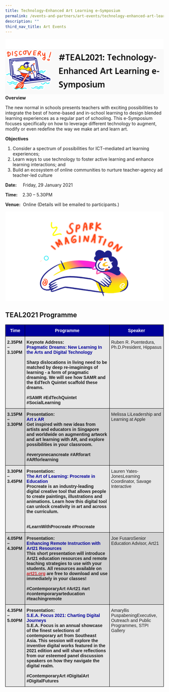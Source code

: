 ```yaml
---
title: Technology–Enhanced Art Learning e–Symposium
permalink: /events-and-partners/art-events/technology-enhanced-art-learning-e-symposium/
description: ""
third_nav_title: Art Events
---
```

![](/images/teal1.png)
**Overview**

The new normal in schools presents teachers with exciting possibilities to integrate the best of home-based and in-school learning to design blended learning experiences as a regular part of schooling. This e-Symposium focuses specifically on how to leverage different technology to augment, modify or even redefine the way we make art and learn art.

**Objectives**

1.  Consider a spectrum of possibilities for ICT–mediated art learning experiences;
2.  Learn ways to use technology to foster active learning and enhance learning interactions; and
3.  Build an ecosystem of online communities to nurture teacher-agency ad teacher-led culture

**Date:**     Friday, 29 January 2021

**Time:**    2.30 – 5.30PM

**Venue:**  Online (Details will be emailed to participants.)

![SI_GIF_BG](/images/si_gif_bg.gif)  

## TEAL2021 Programme
<style type="text/css">
.tg  {border-collapse:collapse;border-spacing:0;}
.tg td{border-color:black;border-style:solid;border-width:1px;font-family:Arial, sans-serif;font-size:14px;
  overflow:hidden;padding:10px 5px;word-break:normal;}
.tg th{border-color:black;border-style:solid;border-width:1px;font-family:Arial, sans-serif;font-size:14px;
  font-weight:normal;overflow:hidden;padding:10px 5px;word-break:normal;}
.tg .tg-zj3u{background-color:#00009b;color:#FFF;font-weight:bold;text-align:center;vertical-align:middle}
.tg .tg-ag2m{background-color:#E7E7E7;text-align:left;vertical-align:top}
.tg .tg-h2pf{background-color:#D4D4D4;font-weight:bold;text-align:left;vertical-align:top}
.tg .tg-l3jn{background-color:#E7E7E7;font-weight:bold;text-align:left;vertical-align:top}
.tg .tg-rfng{background-color:#D4D4D4;text-align:left;vertical-align:top}
</style>
<table class="tg">
<thead>
  <tr>
    <th class="tg-zj3u"><span style="font-weight:600;color:#FFF">Time</span></th>
    <th class="tg-zj3u"><span style="font-weight:600;color:#FFF">Programme</span></th>
    <th class="tg-zj3u"><span style="font-weight:600;color:#FFF">Speaker</span></th>
  </tr>
</thead>
<tbody>
  <tr>
    <td class="tg-l3jn"><span style="font-weight:600">2.35PM – 3.10PM</span></td>
    <td class="tg-l3jn"><span style="font-weight:600">Keynote Address:</span><br><span style="color:#009">Pragmatic Dreams: New Learning In the Arts and Digital Technology</span><br><br>Sharp dislocations in living need to be matched by deep re-imaginings of learning - a form of pragmatic dreaming. We will see how SAMR and the EdTech Quintet scaffold these dreams.<br><span style="font-weight:600"> </span><br>#SAMR #EdTechQuintet #SocialLearning<br> </td>
    <td class="tg-ag2m">Ruben R. Puentedura, Ph.D.President, Hippasus</td>
  </tr>
  <tr>
    <td class="tg-h2pf"><span style="font-weight:600">3.15PM – 3.30PM</span><br></td>
    <td class="tg-h2pf"><span style="font-weight:600">Presentation:</span><br><span style="color:#009">Art x AR</span><br>Get inspired with new ideas from artists and educators in Singapore and worldwide on augmenting artwork and art learning with AR, and explore possibilities in your classroom.<br><span style="font-weight:600"> </span><br>#everyonecancreate #ARforart #ARforlearning<br> </td>
    <td class="tg-rfng">Melissa LiLeadership and Learning at Apple</td>
  </tr>
  <tr>
    <td class="tg-l3jn"><span style="font-weight:600">3.30PM – 3.45PM</span></td>
    <td class="tg-l3jn"><span style="font-weight:600">Presentation:</span><br><span style="color:#009">The Art of Learning: Procreate in Education</span><br>Procreate is an industry-leading digital creative tool that allows people to create paintings, illustrations and animations. Learn how this digital tool can unlock creativity in art and across the curriculum.<br><span style="font-weight:600"> </span><br><span style="font-weight:600"> </span><br>#LearnWithProcreate #Procreate<br></td>
    <td class="tg-ag2m">Lauren Yates-JonesLearning Coordinator, Savage Interactive</td>
  </tr>
  <tr>
    <td class="tg-h2pf"><span style="font-weight:600">4.05PM – 4.30PM</span></td>
    <td class="tg-h2pf"><span style="font-weight:600">Presentation:</span><br><span style="color:#009">Enhancing Remote Instruction with Art21 Resources</span><br>This short presentation will introduce Art21 education resources and remote teaching strategies to use with your students. All resources available on <a href="http://art21.org/"><span style="color:#CA2126;background-color:transparent">art21.org</span></a> are free to download and use immediately in your classes!<br><span style="font-weight:600"> </span><br>#ContemporaryArt #Art21 #art #contemporaryarteducation #teachingremote<br> </td>
    <td class="tg-rfng">Joe FusaroSenior Education Advisor, Art21</td>
  </tr>
  <tr>
    <td class="tg-l3jn"><span style="font-weight:600">4.35PM – 5.00PM</span></td>
    <td class="tg-l3jn"><span style="font-weight:600">Presentation:</span><br><span style="color:#009">S.E.A. Focus 2021: Charting Digital Journeys </span><br>S.E.A. Focus is an annual showcase of the finest selections of contemporary art from Southeast Asia. This session will explore the inventive digital works featured in the 2021 edition and will share reflections from our esteemed panel discussion speakers on how they navigate the digital realm.<br> <br>#ContemporaryArt #DigitalArt #DigitalFutures<br> </td>
    <td class="tg-ag2m">Amaryllis PuspabeningExecutive, Outreach and Public Programmes, STPI Gallery</td>
  </tr>
</tbody>
</table>